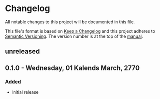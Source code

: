 # Changelog

All notable changes to this project will be documented in this file.

This file's format is based on [Keep a Changelog](http://keepachangelog.com/)
and this project adheres to [Semantic Versioning](http://semver.org/). The
version number is at the top of the [manual](MANUAL.markdown).

## unreleased

## 0.1.0 - Wednesday, 01 Kalends March, 2770
### Added
- Initial release
